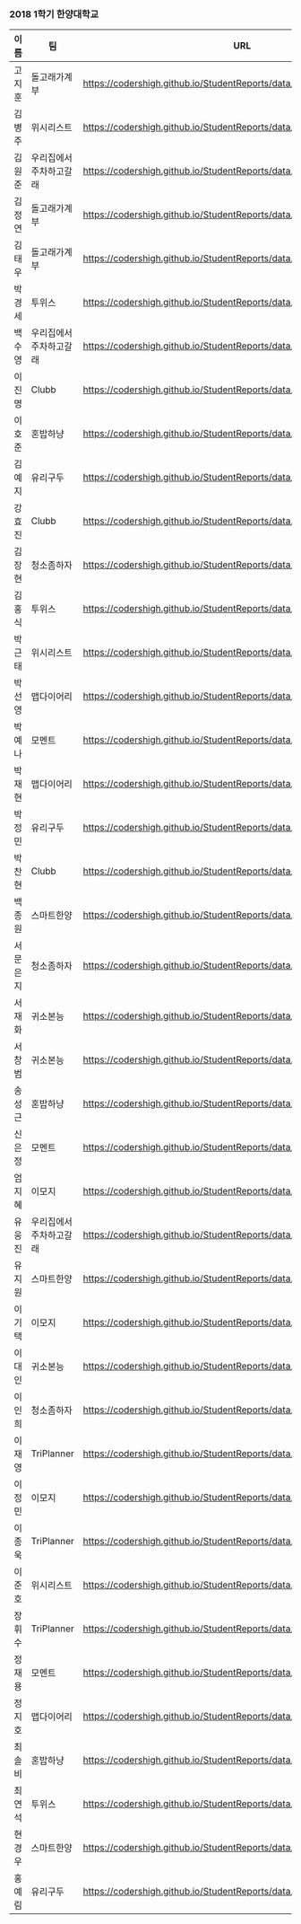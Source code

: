 ### 2018 1학기 한양대학교

| 이름     | 팀                     | URL                                                          |
| -------- | ---------------------- | ------------------------------------------------------------ |
| 고지훈   | 돌고래가계부           | <https://codershigh.github.io/StudentReports/data/hyu/18_01/01/index.html> |
| 김병주   | 위시리스트             | <https://codershigh.github.io/StudentReports/data/hyu/18_01/02/index.html> |
| 김원준   | 우리집에서주차하고갈래 | <https://codershigh.github.io/StudentReports/data/hyu/18_01/03/index.html> |
| 김정연   | 돌고래가계부           | <https://codershigh.github.io/StudentReports/data/hyu/18_01/04/index.html> |
| 김태우   | 돌고래가계부           | <https://codershigh.github.io/StudentReports/data/hyu/18_01/05/index.html> |
| 박경세   | 투위스                 | <https://codershigh.github.io/StudentReports/data/hyu/18_01/06/index.html> |
| 백수영   | 우리집에서주차하고갈래 | <https://codershigh.github.io/StudentReports/data/hyu/18_01/07/index.html> |
| 이진명   | Clubb                  | <https://codershigh.github.io/StudentReports/data/hyu/18_01/08/index.html> |
| 이호준   | 혼밥하냥               | <https://codershigh.github.io/StudentReports/data/hyu/18_01/09/index.html> |
| 김예지   | 유리구두               | <https://codershigh.github.io/StudentReports/data/hyu/18_01/10/index.html> |
| 강효진   | Clubb                  | <https://codershigh.github.io/StudentReports/data/hyu/18_01/11/index.html> |
| 김장현   | 청소좀하자             | <https://codershigh.github.io/StudentReports/data/hyu/18_01/12/index.html> |
| 김홍식   | 투위스                 | <https://codershigh.github.io/StudentReports/data/hyu/18_01/13/index.html> |
| 박근태   | 위시리스트             | <https://codershigh.github.io/StudentReports/data/hyu/18_01/14/index.html> |
| 박선영   | 맵다이어리             | <https://codershigh.github.io/StudentReports/data/hyu/18_01/15/index.html> |
| 박예나   | 모멘트                 | <https://codershigh.github.io/StudentReports/data/hyu/18_01/16/index.html> |
| 박재현   | 맵다이어리             | <https://codershigh.github.io/StudentReports/data/hyu/18_01/17/index.html> |
| 박정민   | 유리구두               | <https://codershigh.github.io/StudentReports/data/hyu/18_01/18/index.html> |
| 박찬현   | Clubb                  | <https://codershigh.github.io/StudentReports/data/hyu/18_01/19/index.html> |
| 백종원   | 스마트한양             | <https://codershigh.github.io/StudentReports/data/hyu/18_01/20/index.html> |
| 서문은지 | 청소좀하자             | <https://codershigh.github.io/StudentReports/data/hyu/18_01/21/index.html> |
| 서재화   | 귀소본능               | <https://codershigh.github.io/StudentReports/data/hyu/18_01/22/index.html> |
| 서창범   | 귀소본능               | <https://codershigh.github.io/StudentReports/data/hyu/18_01/23/index.html> |
| 송성근   | 혼밥하냥               | <https://codershigh.github.io/StudentReports/data/hyu/18_01/24/index.html> |
| 신은정   | 모멘트                 | <https://codershigh.github.io/StudentReports/data/hyu/18_01/25/index.html> |
| 엄지혜   | 이모지                 | <https://codershigh.github.io/StudentReports/data/hyu/18_01/26/index.html> |
| 유웅진   | 우리집에서주차하고갈래 | <https://codershigh.github.io/StudentReports/data/hyu/18_01/27/index.html> |
| 유지원   | 스마트한양             | <https://codershigh.github.io/StudentReports/data/hyu/18_01/28/index.html> |
| 이기택   | 이모지                 | <https://codershigh.github.io/StudentReports/data/hyu/18_01/29/index.html> |
| 이대인   | 귀소본능               | <https://codershigh.github.io/StudentReports/data/hyu/18_01/30/index.html> |
| 이인희   | 청소좀하자             | <https://codershigh.github.io/StudentReports/data/hyu/18_01/31/index.html> |
| 이재영   | TriPlanner             | <https://codershigh.github.io/StudentReports/data/hyu/18_01/32/index.html> |
| 이정민   | 이모지                 | <https://codershigh.github.io/StudentReports/data/hyu/18_01/33/index.html> |
| 이종욱   | TriPlanner             | <https://codershigh.github.io/StudentReports/data/hyu/18_01/34/index.html> |
| 이준호   | 위시리스트             | <https://codershigh.github.io/StudentReports/data/hyu/18_01/35/index.html> |
| 장휘수   | TriPlanner             | <https://codershigh.github.io/StudentReports/data/hyu/18_01/36/index.html> |
| 정재용   | 모멘트                 | <https://codershigh.github.io/StudentReports/data/hyu/18_01/37/index.html> |
| 정지호   | 맵다이어리             | <https://codershigh.github.io/StudentReports/data/hyu/18_01/38/index.html> |
| 최솔비   | 혼밥하냥               | <https://codershigh.github.io/StudentReports/data/hyu/18_01/39/index.html> |
| 최연석   | 투위스                 | <https://codershigh.github.io/StudentReports/data/hyu/18_01/40/index.html> |
| 현경우   | 스마트한양             | <https://codershigh.github.io/StudentReports/data/hyu/18_01/41/index.html> |
| 홍예림   | 유리구두               | <https://codershigh.github.io/StudentReports/data/hyu/18_01/42/index.html> |
